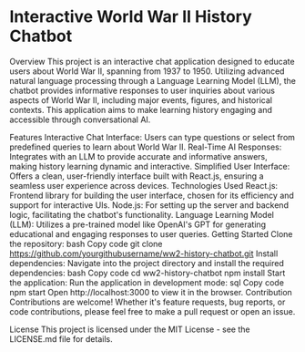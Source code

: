 # Interactive World War II History Chatbot

Overview
This project is an interactive chat application designed to educate users about World War II, spanning from 1937 to 1950. Utilizing advanced natural language processing through a Language Learning Model (LLM), the chatbot provides informative responses to user inquiries about various aspects of World War II, including major events, figures, and historical contexts. This application aims to make learning history engaging and accessible through conversational AI.

Features
Interactive Chat Interface: Users can type questions or select from predefined queries to learn about World War II.
Real-Time AI Responses: Integrates with an LLM to provide accurate and informative answers, making history learning dynamic and interactive.
Simplified User Interface: Offers a clean, user-friendly interface built with React.js, ensuring a seamless user experience across devices.
Technologies Used
React.js: Frontend library for building the user interface, chosen for its efficiency and support for interactive UIs.
Node.js: For setting up the server and backend logic, facilitating the chatbot's functionality.
Language Learning Model (LLM): Utilizes a pre-trained model like OpenAI's GPT for generating educational and engaging responses to user queries.
Getting Started
Clone the repository:
bash
Copy code
git clone https://github.com/yourgithubusername/ww2-history-chatbot.git
Install dependencies:
Navigate into the project directory and install the required dependencies:
bash
Copy code
cd ww2-history-chatbot
npm install
Start the application:
Run the application in development mode:
sql
Copy code
npm start
Open http://localhost:3000 to view it in the browser.
Contribution
Contributions are welcome! Whether it's feature requests, bug reports, or code contributions, please feel free to make a pull request or open an issue.

License
This project is licensed under the MIT License - see the LICENSE.md file for details.
